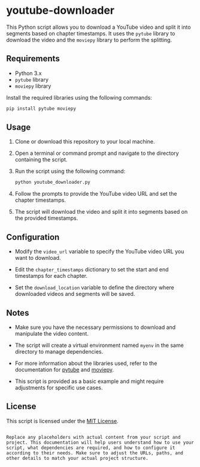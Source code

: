 # youtube-downloader
This Python script allows you to download a YouTube video and split it into segments based on chapter timestamps. It uses the `pytube` library to download the video and the `moviepy` library to perform the splitting.

## Requirements

- Python 3.x
- `pytube` library
- `moviepy` library

Install the required libraries using the following commands:

```bash
pip install pytube moviepy
```

## Usage

1. Clone or download this repository to your local machine.

2. Open a terminal or command prompt and navigate to the directory containing the script.

3. Run the script using the following command:

   ```bash
   python youtube_downloader.py
   ```

4. Follow the prompts to provide the YouTube video URL and set the chapter timestamps.

5. The script will download the video and split it into segments based on the provided timestamps.

## Configuration

- Modify the `video_url` variable to specify the YouTube video URL you want to download.

- Edit the `chapter_timestamps` dictionary to set the start and end timestamps for each chapter.

- Set the `download_location` variable to define the directory where downloaded videos and segments will be saved.

## Notes

- Make sure you have the necessary permissions to download and manipulate the video content.

- The script will create a virtual environment named `myenv` in the same directory to manage dependencies.

- For more information about the libraries used, refer to the documentation for [pytube](https://pypi.org/project/pytube/) and [moviepy](https://zulko.github.io/moviepy/).

- This script is provided as a basic example and might require adjustments for specific use cases.

## License

This script is licensed under the [MIT License](LICENSE).
```

Replace any placeholders with actual content from your script and project. This documentation will help users understand how to use your script, what dependencies are required, and how to configure it according to their needs. Make sure to adjust the URLs, paths, and other details to match your actual project structure.
